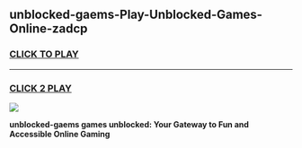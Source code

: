 
## unblocked-gaems-Play-Unblocked-Games-Online-zadcp
<h3>
<a href="https://premium76.site?title=unblocked-gaems&ref=25A">CLICK TO PLAY</a></h3>
<hr>

<h3>
<a href="https://premium76.site?title=unblocked-gaems&ref=25A">CLICK 2 PLAY</a>
  
</h3>

<a href="https://premium76.site?title=unblocked-gaems&ref=25A"><img src="https://clearcache.store/games.png"></a>


**unblocked-gaems games unblocked: Your Gateway to Fun and Accessible Online Gaming**
